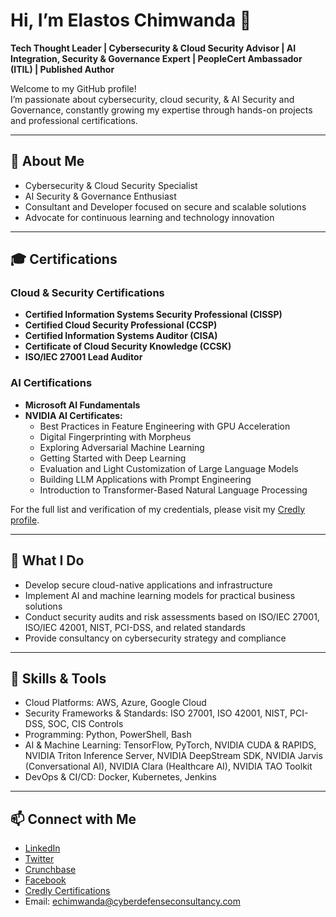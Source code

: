 # Hi, I’m Elastos Chimwanda 👋

**Tech Thought Leader | Cybersecurity & Cloud Security Advisor | AI Integration, Security & Governance Expert | PeopleCert Ambassador (ITIL) | Published Author**

Welcome to my GitHub profile!  
I’m passionate about cybersecurity, cloud security, & AI Security and Governance, constantly growing my expertise through hands-on projects and professional certifications.

---

## 🚀 About Me

- Cybersecurity & Cloud Security Specialist  
- AI Security & Governance Enthusiast  
- Consultant and Developer focused on secure and scalable solutions  
- Advocate for continuous learning and technology innovation

---

## 🎓 Certifications

### Cloud & Security Certifications  
- **Certified Information Systems Security Professional (CISSP)**  
- **Certified Cloud Security Professional (CCSP)**  
- **Certified Information Systems Auditor (CISA)**  
- **Certificate of Cloud Security Knowledge (CCSK)**  
- **ISO/IEC 27001 Lead Auditor**  

### AI Certifications  
- **Microsoft AI Fundamentals**  
- **NVIDIA AI Certificates:**
  - Best Practices in Feature Engineering with GPU Acceleration  
  - Digital Fingerprinting with Morpheus  
  - Exploring Adversarial Machine Learning  
  - Getting Started with Deep Learning
  - Evaluation and Light Customization of Large Language Models
  - Building LLM Applications with Prompt Engineering
  - Introduction to Transformer-Based Natural Language Processing 

For the full list and verification of my credentials, please visit my [Credly profile](https://www.credly.com/users/elastos-chimwanda/badges#credly).

---

## 💼 What I Do

- Develop secure cloud-native applications and infrastructure  
- Implement AI and machine learning models for practical business solutions  
- Conduct security audits and risk assessments based on ISO/IEC 27001, ISO/IEC 42001, NIST, PCI-DSS, and related standards  
- Provide consultancy on cybersecurity strategy and compliance

---

## 🔧 Skills & Tools

- Cloud Platforms: AWS, Azure, Google Cloud  
- Security Frameworks & Standards: ISO 27001, ISO 42001, NIST, PCI-DSS, SOC, CIS Controls  
- Programming: Python, PowerShell, Bash  
- AI & Machine Learning: TensorFlow, PyTorch, NVIDIA CUDA & RAPIDS, NVIDIA Triton Inference Server, NVIDIA DeepStream SDK, NVIDIA Jarvis (Conversational AI), NVIDIA Clara (Healthcare AI), NVIDIA TAO Toolkit  
- DevOps & CI/CD: Docker, Kubernetes, Jenkins

---

## 📫 Connect with Me

- [LinkedIn](https://www.linkedin.com/in/elastoschimwanda)  
- [Twitter](https://twitter.com/ElastosChim)  
- [Crunchbase](https://www.crunchbase.com/person/elastos-chimwanda)  
- [Facebook](https://www.facebook.com/echimwanda)   
- [Credly Certifications](https://www.credly.com/users/elastos-chimwanda/badges#credly)  
- Email: echimwanda@cyberdefenseconsultancy.com  
